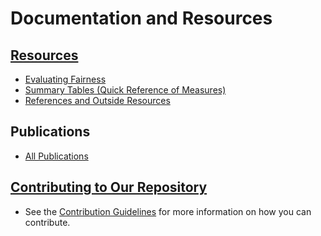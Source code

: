 # Documentation and Resources

## [Resources](resources)
* [Evaluating Fairness](resources/Evaluating_Fairness.md)
* [Summary Tables (Quick Reference of Measures)](resources/Measures_QuickReference.md)
* [References and Outside Resources](resources/References_and_Resources.md)

## Publications
* [All Publications](publications/README.md)

## [Contributing to Our Repository](code_contributions)
* See the [Contribution Guidelines](code_contributions/CONTRIBUTING.md) for more information on how you can contribute.